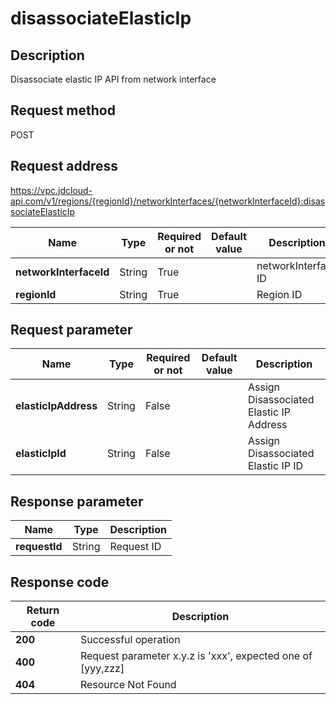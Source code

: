 # disassociateElasticIp


## Description
Disassociate elastic IP API from network interface

## Request method
POST

## Request address
https://vpc.jdcloud-api.com/v1/regions/{regionId}/networkInterfaces/{networkInterfaceId}:disassociateElasticIp

|Name|Type|Required or not|Default value|Description|
|---|---|---|---|---|
|**networkInterfaceId**|String|True| |networkInterface ID|
|**regionId**|String|True| |Region ID|

## Request parameter
|Name|Type|Required or not|Default value|Description|
|---|---|---|---|---|
|**elasticIpAddress**|String|False| |Assign Disassociated Elastic IP Address|
|**elasticIpId**|String|False| |Assign Disassociated Elastic IP ID|


## Response parameter
|Name|Type|Description|
|---|---|---|
|**requestId**|String|Request ID|



## Response code
|Return code|Description|
|---|---|
|**200**|Successful operation|
|**400**|Request parameter x.y.z is 'xxx', expected one of [yyy,zzz]|
|**404**|Resource Not Found|
